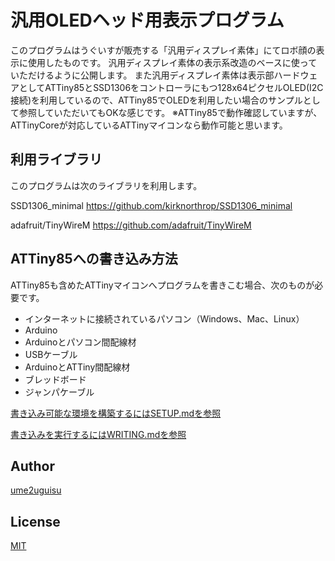 # 汎用OLEDヘッド用表示プログラム
このプログラムはうぐいすが販売する「汎用ディスプレイ素体」にてロボ顔の表示に使用したものです。
汎用ディスプレイ素体の表示系改造のベースに使っていただけるように公開します。
また汎用ディスプレイ素体は表示部ハードウェアとしてATTiny85とSSD1306をコントローラにもつ128x64ピクセルOLED(I2C接続)を利用しているので、ATTiny85でOLEDを利用したい場合のサンプルとして参照していただいてもOKな感じです。
※ATTiny85で動作確認していますが、ATTinyCoreが対応しているATTinyマイコンなら動作可能と思います。

## 利用ライブラリ
このプログラムは次のライブラリを利用します。

SSD1306_minimal
https://github.com/kirknorthrop/SSD1306_minimal

adafruit/TinyWireM
https://github.com/adafruit/TinyWireM

## ATTiny85への書き込み方法
ATTiny85も含めたATTinyマイコンへプログラムを書きこむ場合、次のものが必要です。

* インターネットに接続されているパソコン（Windows、Mac、Linux）
* Arduino
* Arduinoとパソコン間配線材
 * USBケーブル
* ArduinoとATTiny間配線材
 * ブレッドボード
 * ジャンパケーブル

[書き込み可能な環境を構築するにはSETUP.mdを参照](./SETUP.md)

[書き込みを実行するにはWRITING.mdを参照](./WRITING.md)

## Author
[ume2uguisu](https://twitter.com/ume2uguisu)

## License
[MIT](http://b4b4r07.mit-license.org)




